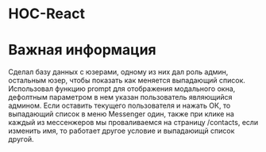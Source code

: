 # HOC-React
# Важная информация
  Сделал базу данных с юзерами, одному из них дал роль админ, остальным юзер, 
чтобы показать как меняется выпадающий список.
  Использовал функцию prompt для отображения модального окна, дефолтным параметром
в нем указан пользователь являющийся админом.
  Если оставить текущего пользователя и нажать ОК, то выпадающий список в меню Messenger один,
также при клике на каждый из мессенжеров мы проваливаемся на страницу /contacts, 
если изменить имя, то работает другое условие и выпадаюищй список другой.
